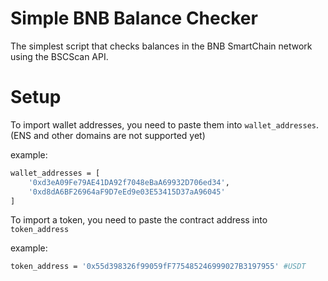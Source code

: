 # Simple BNB Balance Checker

The simplest script that checks balances in the BNB SmartChain network using the BSCScan API.

# Setup

To import wallet addresses, you need to paste them into `wallet_addresses`. (ENS and other domains are not supported yet)

example: 
```sh
wallet_addresses = [
    '0xd3eA09Fe79AE41DA92f7048eBaA69932D706ed34',
    '0xd8dA6BF26964aF9D7eEd9e03E53415D37aA96045'
]
```

To import a token, you need to paste the contract address into `token_address`

example: 
```sh
token_address = '0x55d398326f99059fF775485246999027B3197955' #USDT
```

